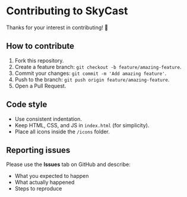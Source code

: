 # Contributing to SkyCast

Thanks for your interest in contributing! 🎉

## How to contribute
1. Fork this repository.
2. Create a feature branch: `git checkout -b feature/amazing-feature`.
3. Commit your changes: `git commit -m 'Add amazing feature'`.
4. Push to the branch: `git push origin feature/amazing-feature`.
5. Open a Pull Request.

## Code style
- Use consistent indentation.
- Keep HTML, CSS, and JS in `index.html` (for simplicity).
- Place all icons inside the `/icons` folder.

## Reporting issues
Please use the **Issues** tab on GitHub and describe:
- What you expected to happen
- What actually happened
- Steps to reproduce
